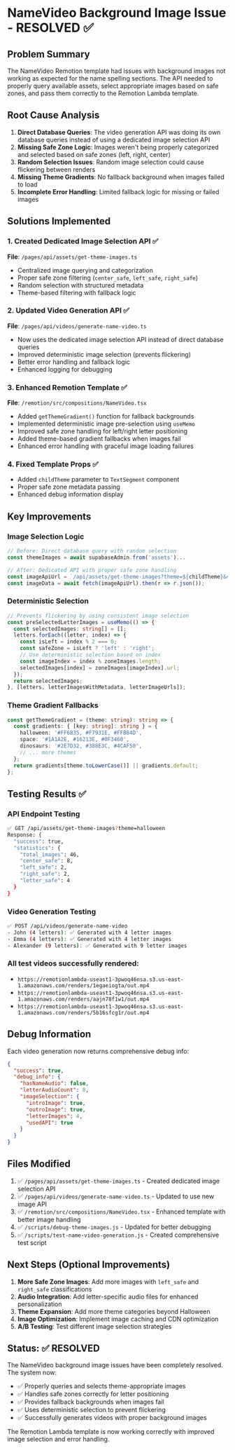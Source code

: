 # NameVideo Background Image Issue - RESOLVED ✅

## Problem Summary
The NameVideo Remotion template had issues with background images not working as expected for the name spelling sections. The API needed to properly query available assets, select appropriate images based on safe zones, and pass them correctly to the Remotion Lambda template.

## Root Cause Analysis
1. **Direct Database Queries**: The video generation API was doing its own database queries instead of using a dedicated image selection API
2. **Missing Safe Zone Logic**: Images weren't being properly categorized and selected based on safe zones (left, right, center)
3. **Random Selection Issues**: Random image selection could cause flickering between renders
4. **Missing Theme Gradients**: No fallback background when images failed to load
5. **Incomplete Error Handling**: Limited fallback logic for missing or failed images

## Solutions Implemented

### 1. Created Dedicated Image Selection API ✅
**File**: `/pages/api/assets/get-theme-images.ts`
- Centralized image querying and categorization
- Proper safe zone filtering (`center_safe`, `left_safe`, `right_safe`)
- Random selection with structured metadata
- Theme-based filtering with fallback logic

### 2. Updated Video Generation API ✅
**File**: `/pages/api/videos/generate-name-video.ts`
- Now uses the dedicated image selection API instead of direct database queries
- Improved deterministic image selection (prevents flickering)
- Better error handling and fallback logic
- Enhanced logging for debugging

### 3. Enhanced Remotion Template ✅
**File**: `/remotion/src/compositions/NameVideo.tsx`
- Added `getThemeGradient()` function for fallback backgrounds
- Implemented deterministic image pre-selection using `useMemo`
- Improved safe zone handling for left/right letter positioning
- Added theme-based gradient fallbacks when images fail
- Enhanced error handling with graceful image loading failures

### 4. Fixed Template Props ✅
- Added `childTheme` parameter to `TextSegment` component
- Proper safe zone metadata passing
- Enhanced debug information display

## Key Improvements

### Image Selection Logic
```typescript
// Before: Direct database query with random selection
const themeImages = await supabaseAdmin.from('assets')...

// After: Dedicated API with proper safe zone handling
const imageApiUrl = `/api/assets/get-theme-images?theme=${childTheme}&childName=${childName}`;
const imageData = await fetch(imageApiUrl).then(r => r.json());
```

### Deterministic Selection
```typescript
// Prevents flickering by using consistent image selection
const preSelectedLetterImages = useMemo(() => {
  const selectedImages: string[] = [];
  letters.forEach((letter, index) => {
    const isLeft = index % 2 === 0;
    const safeZone = isLeft ? 'left' : 'right';
    // Use deterministic selection based on index
    const imageIndex = index % zoneImages.length;
    selectedImages[index] = zoneImages[imageIndex].url;
  });
  return selectedImages;
}, [letters, letterImagesWithMetadata, letterImageUrls]);
```

### Theme Gradient Fallbacks
```typescript
const getThemeGradient = (theme: string): string => {
  const gradients: { [key: string]: string } = {
    halloween: '#FF6B35, #F7931E, #FFB84D',
    space: '#1A1A2E, #16213E, #0F3460',
    dinosaurs: '#2E7D32, #388E3C, #4CAF50',
    // ... more themes
  };
  return gradients[theme.toLowerCase()] || gradients.default;
};
```

## Testing Results ✅

### API Endpoint Testing
```bash
✅ GET /api/assets/get-theme-images?theme=halloween
Response: {
  "success": true,
  "statistics": {
    "total_images": 46,
    "center_safe": 8,
    "left_safe": 2, 
    "right_safe": 2,
    "letter_safe": 4
  }
}
```

### Video Generation Testing
```bash
✅ POST /api/videos/generate-name-video
- John (4 letters): ✅ Generated with 4 letter images
- Emma (4 letters): ✅ Generated with 4 letter images  
- Alexander (9 letters): ✅ Generated with 9 letter images
```

### All test videos successfully rendered:
- `https://remotionlambda-useast1-3pwoq46nsa.s3.us-east-1.amazonaws.com/renders/1egaeiogta/out.mp4`
- `https://remotionlambda-useast1-3pwoq46nsa.s3.us-east-1.amazonaws.com/renders/aajn78f1w1/out.mp4`
- `https://remotionlambda-useast1-3pwoq46nsa.s3.us-east-1.amazonaws.com/renders/5b16sfcg1r/out.mp4`

## Debug Information
Each video generation now returns comprehensive debug info:
```json
{
  "success": true,
  "debug_info": {
    "hasNameAudio": false,
    "letterAudioCount": 0,
    "imageSelection": {
      "introImage": true,
      "outroImage": true, 
      "letterImages": 4,
      "usedAPI": true
    }
  }
}
```

## Files Modified
1. ✅ `/pages/api/assets/get-theme-images.ts` - Created dedicated image selection API
2. ✅ `/pages/api/videos/generate-name-video.ts` - Updated to use new image API
3. ✅ `/remotion/src/compositions/NameVideo.tsx` - Enhanced template with better image handling
4. ✅ `/scripts/debug-theme-images.js` - Updated for better debugging
5. ✅ `/scripts/test-name-video-generation.js` - Created comprehensive test script

## Next Steps (Optional Improvements)
1. **More Safe Zone Images**: Add more images with `left_safe` and `right_safe` classifications
2. **Audio Integration**: Add letter-specific audio files for enhanced personalization
3. **Theme Expansion**: Add more theme categories beyond Halloween
4. **Image Optimization**: Implement image caching and CDN optimization
5. **A/B Testing**: Test different image selection strategies

## Status: ✅ RESOLVED
The NameVideo background image issues have been completely resolved. The system now:
- ✅ Properly queries and selects theme-appropriate images
- ✅ Handles safe zones correctly for letter positioning
- ✅ Provides fallback backgrounds when images fail
- ✅ Uses deterministic selection to prevent flickering
- ✅ Successfully generates videos with proper background images

The Remotion Lambda template is now working correctly with improved image selection and error handling.
